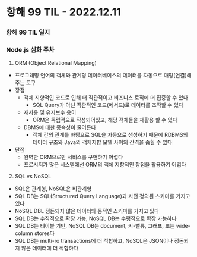 # 항해 99 TIL - 2022.12.11

### 항해 99 TIL 일지

### Node.js 심화 주차

1. ORM (Object Relational Mapping)

- 프로그래밍 언어의 객체와 관계형 데이터베이스의 데이터를 자동으로 매핑(연결)해주는 도구
- 장점
  - 객체 지향적인 코드로 인해 더 직관적이고 비즈니스 로직에 더 집중할 수 있다
    - SQL Query가 아닌 직관적인 코드(메서드)로 데이터를 조작할 수 있다
  - 재사용 및 유지보수 용이
    - ORM은 독립적으로 작성되어있고, 해당 객체들을 재활용 할 수 있다
  - DBMS에 대한 종속성이 줄어든다
    - 객체 간의 관계를 바탕으로 SQL을 자동으로 생성하기 때문에 RDBMS의 데이터 구조와 Java의 객체지향 모델 사이의 간격을 좁힐 수 있다
- 단점
  - 완벽한 ORM으로만 서비스를 구현하기 어렵다
  - 프로시저가 많은 시스템에선 ORM의 객체 지향적인 장점을 활용하기 어렵다

2. SQL vs NoSQL

- SQL은 관계형, NoSQL은 비관계형
- SQL DB는 SQL(Structured Query Language)과 사전 정의된 스키마를 가지고 있다
- NoSQL DBL 정돈되지 않은 데이터와 동적인 스키마를 가지고 있다
- SQL DB는 수직적으로 확장 가능, NoSQL DB는 수평적으로 확장 가능하다
- SQL DB는 테이블 기반, NoSQL DB는 document, 키-밸류, 그래프, 또는 wide-column stores다
- SQL DB는 multi-ro transactions에 더 적합하고, NoSQL은 JSON이나 정돈되지 않은 데이터에 더 적합하다
